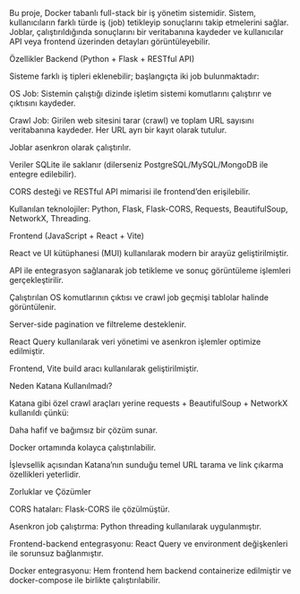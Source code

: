 Bu proje, Docker tabanlı full-stack bir iş yönetim sistemidir. Sistem, kullanıcıların farklı türde iş (job) tetikleyip sonuçlarını takip etmelerini sağlar. Joblar, çalıştırıldığında sonuçlarını bir veritabanına kaydeder ve kullanıcılar API veya frontend üzerinden detayları görüntüleyebilir.

Özellikler
Backend (Python + Flask + RESTful API)

Sisteme farklı iş tipleri eklenebilir; başlangıçta iki job bulunmaktadır:

OS Job: Sistemin çalıştığı dizinde işletim sistemi komutlarını çalıştırır ve çıktısını kaydeder.

Crawl Job: Girilen web sitesini tarar (crawl) ve toplam URL sayısını veritabanına kaydeder. Her URL ayrı bir kayıt olarak tutulur.

Joblar asenkron olarak çalıştırılır.

Veriler SQLite ile saklanır (dilerseniz PostgreSQL/MySQL/MongoDB ile entegre edilebilir).

CORS desteği ve RESTful API mimarisi ile frontend’den erişilebilir.

Kullanılan teknolojiler: Python, Flask, Flask-CORS, Requests, BeautifulSoup, NetworkX, Threading.

Frontend (JavaScript + React + Vite)

React ve UI kütüphanesi (MUI) kullanılarak modern bir arayüz geliştirilmiştir.

API ile entegrasyon sağlanarak job tetikleme ve sonuç görüntüleme işlemleri gerçekleştirilir.

Çalıştırılan OS komutlarının çıktısı ve crawl job geçmişi tablolar halinde görüntülenir.

Server-side pagination ve filtreleme desteklenir.

React Query kullanılarak veri yönetimi ve asenkron işlemler optimize edilmiştir.

Frontend, Vite build aracı kullanılarak geliştirilmiştir.

Neden Katana Kullanılmadı?

Katana gibi özel crawl araçları yerine requests + BeautifulSoup + NetworkX kullanıldı çünkü:

Daha hafif ve bağımsız bir çözüm sunar.

Docker ortamında kolayca çalıştırılabilir.

İşlevsellik açısından Katana’nın sunduğu temel URL tarama ve link çıkarma özellikleri yeterlidir.

Zorluklar ve Çözümler

CORS hataları: Flask-CORS ile çözülmüştür.

Asenkron job çalıştırma: Python threading kullanılarak uygulanmıştır.

Frontend-backend entegrasyonu: React Query ve environment değişkenleri ile sorunsuz bağlanmıştır.

Docker entegrasyonu: Hem frontend hem backend containerize edilmiştir ve docker-compose ile birlikte çalıştırılabilir.
